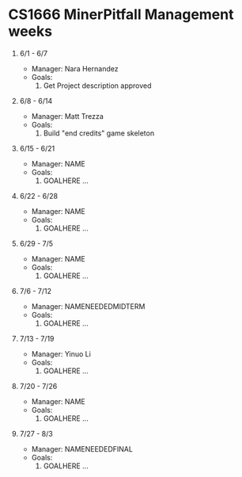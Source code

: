 # CS1666 MinerPitfall Management weeks

1. 6/1 - 6/7
	* Manager: Nara Hernandez
	* Goals:
		1. Get Project description approved

2. 6/8 - 6/14
	* Manager: Matt Trezza
	* Goals:
		1. Build "end credits" game skeleton

3. 6/15 - 6/21
	* Manager: NAME
	* Goals:
		1. GOALHERE
		...

4. 6/22 - 6/28
	* Manager: NAME
	* Goals:
		1. GOALHERE
		...

5. 6/29 - 7/5
	* Manager: NAME
	* Goals:
		1. GOALHERE
		...

6. 7/6 - 7/12
	* Manager: NAMENEEDEDMIDTERM
	* Goals:
		1. GOALHERE
		...

7. 7/13 - 7/19
	* Manager: Yinuo Li
	* Goals:
		1. GOALHERE
		...

8. 7/20 - 7/26
	* Manager: NAME
	* Goals:
		1. GOALHERE
		...

9. 7/27 - 8/3
	* Manager: NAMENEEDEDFINAL
	* Goals:
		1. GOALHERE
		...

